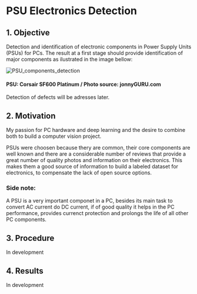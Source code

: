 # PSU Electronics Detection

## 1. Objective
Detection and identification of electronic components in Power Supply Units (PSUs) for PCs.
The result at a first stage should provide identification of major components as ilustrated in the image bellow:

![PSU_components_detection](https://user-images.githubusercontent.com/47978862/64344113-1bf94d80-cfee-11e9-8b40-b6703f5ddf5b.png)
#### PSU: Corsair SF600 Platinum / Photo source: jonnyGURU.com

Detection of defects will be adresses later.

## 2. Motivation
My passion for PC hardware and deep learning and the desire to combine both to build a computer vision project.

PSUs were choosen because thery are common, their core components are well known and there are a considerable number of reviews that provide a great number of quality photos and information on their electronics. This makes them a good source of information to build a labeled dataset for electronics, to compensate the lack of open source options.

### Side note:
A PSU is a very important componet in a PC, besides its main task to convert AC current do DC current, if of good quality it helps in the PC performance, provides currenct protection and prolongs the life of all other PC components.

## 3. Procedure
In development

## 4. Results
In development
